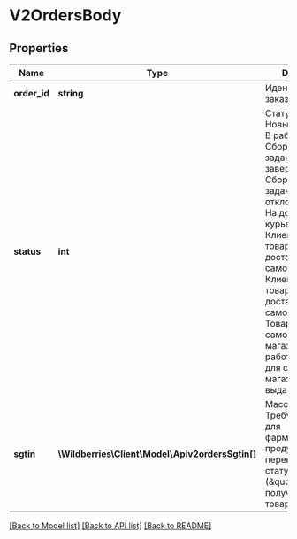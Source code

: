 # V2OrdersBody

## Properties
Name | Type | Description | Notes
------------ | ------------- | ------------- | -------------
**order_id** | **string** | Идентификатор заказа. | [optional] 
**status** | **int** | Статус. &#x60;0&#x60; - Новый заказ. &#x60;1&#x60; - В работе. &#x60;2&#x60; - Сборочное задание завершено. &#x60;3&#x60; - Сборочное задание отклонено. &#x60;5&#x60; - На доставке курьером. &#x60;6&#x60; - Клиент получил товар (курьерская доставка и самовывоз). &#x60;7&#x60; - Клиент не принял товар (курьерская доставка и самовывоз). &#x60;8&#x60; - Товар для самовывоза из магазина принят к работе. &#x60;9&#x60; - Товар для самовывоза из магазина готов к выдаче. | [optional] 
**sgtin** | [**\Wildberries\Client\Model\Apiv2ordersSgtin[]**](Apiv2ordersSgtin.md) | Массив КИЗов. Требуется только для фармацевтической продукции при переводе её в статус &#x60;6&#x60; (\&quot;Клиент получил товар\&quot;). | [optional] 

[[Back to Model list]](../../README.md#documentation-for-models) [[Back to API list]](../../README.md#documentation-for-api-endpoints) [[Back to README]](../../README.md)

